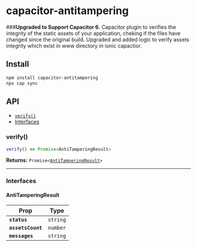 # capacitor-antitampering
###**Upgraded to Support Capacitor 6.**
Capacitor plugin to verifies the integrity of the static assets of your application, cheking if the files have changed since the original build.
Upgraded and added logic to verify assets integrity which exist in www directory in ionic capactior. 
## Install

```bash
npm install capacitor-antitampering
npx cap sync
```

## API

<docgen-index>

* [`verify()`](#verify)
* [Interfaces](#interfaces)

</docgen-index>

<docgen-api>
<!--Update the source file JSDoc comments and rerun docgen to update the docs below-->

### verify()

```typescript
verify() => Promise<AntiTamperingResult>
```

**Returns:** <code>Promise&lt;<a href="#antitamperingresult">AntiTamperingResult</a>&gt;</code>

--------------------


### Interfaces


#### AntiTamperingResult

| Prop              | Type                |
| ----------------- | ------------------- |
| **`status`**      | <code>string</code> |
| **`assetsCount`** | <code>number</code> |
| **`messages`**    | <code>string</code> |

</docgen-api>
